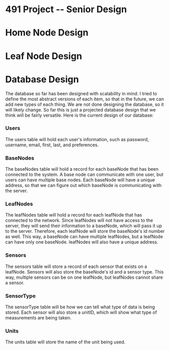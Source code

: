# 491 Project -- Senior Design
# Home Node Design
# Leaf Node Design
# Database Design
The database so far has been designed with scalability in mind. I tried to define the most abstract versions of each item, so that in the future,
we can add new types of each thing. We are not done designing the database, so it will likely change. So far this is just a projected database design
that we think will be fairly versatile. Here is the current design of our database:
### Users
The users table will hold each user's information, such as password, username, email, first, last, and preferences.
### BaseNodes
The baseNodes table will hold a record for each baseNode that has been connected to the system. A base node can communicate with one user, but users can 
have multiple base nodes. Each baseNode will have a unique address, so that we can figure out which baseNode is communicating with the server.

### LeafNodes
The leafNodes table will hold a record for each leafNode that has connected to the network. Since leafNodes will not have access to the server, 
they will send their information to a baseNode, which will pass it up to the server. Therefore, each leafNode will store the baseNode's id number as well.
This way, a baseNode can have multiple leafNodes, but a leafNode can have only one baseNode. leafNodes will also have a unique address.

### Sensors
The sensors table will store a record of each sensor that exists on a leafNode. Sensors will also store the baseNode's id and a sensor type. 
This way, multiple sensors can be on one leafNode, but leafNodes cannot share a sensor. 

### SensorType
The sensorType table will be how we can tell what type of data is being stored. Each sensor will also store a unitID, which will show what type of measurements are being taken.

### Units
The units table will store the name of the unit being used. 

